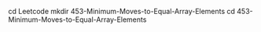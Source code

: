 cd Leetcode
mkdir 453-Minimum-Moves-to-Equal-Array-Elements
cd 453-Minimum-Moves-to-Equal-Array-Elements
